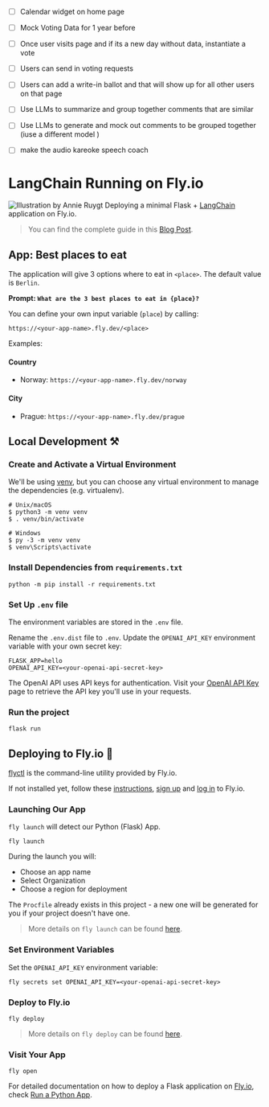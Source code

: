 - [ ] Calendar widget on home page
- [ ] Mock Voting Data for 1 year before 
- [ ] Once user visits page and if its a new day without data, instantiate a vote 
- [ ] Users can send in voting requests 
- [ ] Users can add a write-in ballot and that will show up for all other users on that page 
- [ ] Use LLMs to summarize and group together comments that are similar 
- [ ] Use LLMs to generate and mock out comments to be grouped together (iuse a different model )
- [ ] make the audio kareoke speech coach




























# LangChain Running on Fly.io

![Illustration by Annie Ruygt](https://fly.io/blog/2023-05-08/deploying-langchain-to-fly-io-cover.webp)
Deploying a minimal Flask + [LangChain](https://github.com/hwchase17/langchain) application on Fly.io.

> You can find the complete guide in this [Blog Post](https://fly.io/blog/deploying-langchain-to-fly-io/).

## App: Best places to eat

The application will give 3 options where to eat in `<place>`. The default value is `Berlin`.

**Prompt: `What are the 3 best places to eat in {place}?`**

You can define your own input variable (`place`) by calling:
```
https://<your-app-name>.fly.dev/<place>
```

Examples:

#### Country
- Norway: `https://<your-app-name>.fly.dev/norway`

#### City
- Prague: `https://<your-app-name>.fly.dev/prague`

## Local Development ⚒️

### Create and Activate a Virtual Environment

We'll be using [venv](https://flask.palletsprojects.com/en/2.3.x/installation/#create-an-environment), but you can choose any virtual environment to manage the dependencies (e.g. virtualenv).
```shell
# Unix/macOS
$ python3 -m venv venv
$ . venv/bin/activate

# Windows
$ py -3 -m venv venv
$ venv\Scripts\activate
```

### Install Dependencies from `requirements.txt`

```shell
python -m pip install -r requirements.txt
```

### Set Up `.env` file

The environment variables are stored in the `.env` file.

Rename the `.env.dist` file to `.env`. Update the `OPENAI_API_KEY` environment variable with your own secret key:
```dotenv
FLASK_APP=hello
OPENAI_API_KEY=<your-openai-api-secret-key>
```

The OpenAI API uses API keys for authentication. 
Visit your [OpenAI API Key](https://platform.openai.com/account/api-keys) page to retrieve the API key you'll use in your requests.

### Run the project

```shell
flask run
```

## Deploying to Fly.io 🚀

[flyctl](https://fly.io/docs/hands-on/install-flyctl/) is the command-line utility provided by Fly.io.

If not installed yet, follow these [instructions](https://fly.io/docs/hands-on/install-flyctl/), [sign up](https://fly.io/docs/hands-on/sign-up/) and [log in](https://fly.io/docs/hands-on/sign-in/) to Fly.io.

### Launching Our App

`fly launch` will detect our Python (Flask) App.

```shell
fly launch
```

During the launch you will:
- Choose an app name
- Select Organization
- Choose a region for deployment

The `Procfile` already exists in this project - a new one will be generated for you if your project doesn't have one.

> More details on `fly launch` can be found [here](https://fly.io/docs/languages-and-frameworks/python/#configure-the-app-for-fly).

### Set Environment Variables

Set the `OPENAI_API_KEY` environment variable:
```shell
fly secrets set OPENAI_API_KEY=<your-openai-api-secret-key>
```

### Deploy to Fly.io

```shell
fly deploy
```

> More details on `fly deploy` can be found [here](https://fly.io/docs/languages-and-frameworks/python/#deploying-to-fly).

### Visit Your App

```shell
fly open
```

For detailed documentation on how to deploy a Flask application on [Fly.io](https://fly.io/), check [Run a Python App](https://fly.io/docs/languages-and-frameworks/python/).